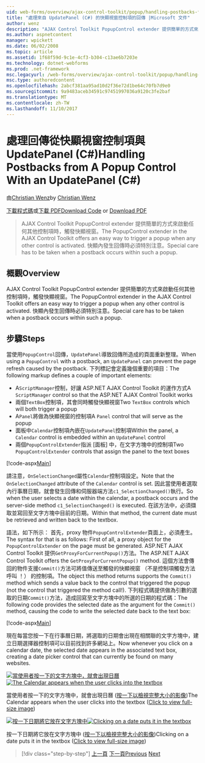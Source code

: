```yaml
---
uid: web-forms/overview/ajax-control-toolkit/popup/handling-postbacks-from-a-popup-control-with-an-updatepanel-cs
title: "處理來自 UpdatePanel (C#) 的快顯視窗控制項的回傳 |Microsoft 文件"
author: wenz
description: "AJAX Control Toolkit PopupControl extender 提供簡單的方式來啟動任何其他控制項時，觸發快顯視窗。 特別注意，必須採取..."
ms.author: aspnetcontent
manager: wpickett
ms.date: 06/02/2008
ms.topic: article
ms.assetid: 1f68f59d-9c1e-4cf3-b304-c13ae6b7203e
ms.technology: dotnet-webforms
ms.prod: .net-framework
msc.legacyurl: /web-forms/overview/ajax-control-toolkit/popup/handling-postbacks-from-a-popup-control-with-an-updatepanel-cs
msc.type: authoredcontent
ms.openlocfilehash: 2abcf381aa95ad10d2f36e72d1be64c70fb7d9e0
ms.sourcegitcommit: 9a9483aceb34591c97451997036a9120c3fe2baf
ms.translationtype: MT
ms.contentlocale: zh-TW
ms.lasthandoff: 11/10/2017
---
```

<a name="handling-postbacks-from-a-popup-control-with-an-updatepanel-c"></a><span data-ttu-id="e5264-104">處理回傳從快顯視窗控制項與 UpdatePanel (C#)</span><span class="sxs-lookup"><span data-stu-id="e5264-104">Handling Postbacks from A Popup Control With an UpdatePanel (C#)</span></span>
====================
<span data-ttu-id="e5264-105">由[Christian Wenz](https://github.com/wenz)</span><span class="sxs-lookup"><span data-stu-id="e5264-105">by [Christian Wenz](https://github.com/wenz)</span></span>

<span data-ttu-id="e5264-106">[下載程式碼](http://download.microsoft.com/download/9/3/f/93f8daea-bebd-4821-833b-95205389c7d0/PopupControl2.cs.zip)或[下載 PDF](http://download.microsoft.com/download/2/d/c/2dc10e34-6983-41d4-9c08-f78f5387d32b/popupcontrol2CS.pdf)</span><span class="sxs-lookup"><span data-stu-id="e5264-106">[Download Code](http://download.microsoft.com/download/9/3/f/93f8daea-bebd-4821-833b-95205389c7d0/PopupControl2.cs.zip) or [Download PDF](http://download.microsoft.com/download/2/d/c/2dc10e34-6983-41d4-9c08-f78f5387d32b/popupcontrol2CS.pdf)</span></span>

> <span data-ttu-id="e5264-107">AJAX Control Toolkit PopupControl extender 提供簡單的方式來啟動任何其他控制項時，觸發快顯視窗。</span><span class="sxs-lookup"><span data-stu-id="e5264-107">The PopupControl extender in the AJAX Control Toolkit offers an easy way to trigger a popup when any other control is activated.</span></span> <span data-ttu-id="e5264-108">快顯內發生回傳時必須特別注意。</span><span class="sxs-lookup"><span data-stu-id="e5264-108">Special care has to be taken when a postback occurs within such a popup.</span></span>


## <a name="overview"></a><span data-ttu-id="e5264-109">概觀</span><span class="sxs-lookup"><span data-stu-id="e5264-109">Overview</span></span>

<span data-ttu-id="e5264-110">AJAX Control Toolkit PopupControl extender 提供簡單的方式來啟動任何其他控制項時，觸發快顯視窗。</span><span class="sxs-lookup"><span data-stu-id="e5264-110">The PopupControl extender in the AJAX Control Toolkit offers an easy way to trigger a popup when any other control is activated.</span></span> <span data-ttu-id="e5264-111">快顯內發生回傳時必須特別注意。</span><span class="sxs-lookup"><span data-stu-id="e5264-111">Special care has to be taken when a postback occurs within such a popup.</span></span>

## <a name="steps"></a><span data-ttu-id="e5264-112">步驟</span><span class="sxs-lookup"><span data-stu-id="e5264-112">Steps</span></span>

<span data-ttu-id="e5264-113">當使用`PopupControl`回傳，`UpdatePanel`導致回傳所造成的頁面重新整理。</span><span class="sxs-lookup"><span data-stu-id="e5264-113">When using a `PopupControl` with a postback, an `UpdatePanel` can prevent the page refresh caused by the postback.</span></span> <span data-ttu-id="e5264-114">下列標記會定義幾個重要的項目：</span><span class="sxs-lookup"><span data-stu-id="e5264-114">The following markup defines a couple of important elements:</span></span>

- <span data-ttu-id="e5264-115">A`ScriptManager`控制，好讓 ASP.NET AJAX Control Toolkit 的運作方式</span><span class="sxs-lookup"><span data-stu-id="e5264-115">A `ScriptManager` control so that the ASP.NET AJAX Control Toolkit works</span></span>
- <span data-ttu-id="e5264-116">兩個`TextBox`控制項，其會同時觸發快顯視窗</span><span class="sxs-lookup"><span data-stu-id="e5264-116">Two `TextBox` controls which will both trigger a popup</span></span>
- <span data-ttu-id="e5264-117">A`Panel`將做為快顯視窗的控制項</span><span class="sxs-lookup"><span data-stu-id="e5264-117">A `Panel` control that will serve as the popup</span></span>
- <span data-ttu-id="e5264-118">面板中`Calendar`控制項內嵌在`UpdatePanel`控制項</span><span class="sxs-lookup"><span data-stu-id="e5264-118">Within the panel, a `Calendar` control is embedded within an `UpdatePanel` control</span></span>
- <span data-ttu-id="e5264-119">兩個`PopupControlExtender`指派 [面板] 中，在文字方塊中的控制項</span><span class="sxs-lookup"><span data-stu-id="e5264-119">Two `PopupControlExtender` controls that assign the panel to the text boxes</span></span>

[!code-aspx[Main](handling-postbacks-from-a-popup-control-with-an-updatepanel-cs/samples/sample1.aspx)]

<span data-ttu-id="e5264-120">請注意，`OnSelectionChanged`屬性`Calendar`控制項設定。</span><span class="sxs-lookup"><span data-stu-id="e5264-120">Note that the `OnSelectionChanged` attribute of the `Calendar` control is set.</span></span> <span data-ttu-id="e5264-121">因此當使用者選取內行事曆日期，就會發生回傳和伺服器端方法`c1_SelectionChanged()`執行。</span><span class="sxs-lookup"><span data-stu-id="e5264-121">So when the user selects a date within the calendar, a postback occurs and the server-side method `c1_SelectionChanged()` is executed.</span></span> <span data-ttu-id="e5264-122">在該方法中，必須擷取並寫回至文字方塊中目前的日期。</span><span class="sxs-lookup"><span data-stu-id="e5264-122">Within that method, the current date must be retrieved and written back to the textbox.</span></span>

<span data-ttu-id="e5264-123">語法，如下所示： 首先，proxy 物件`PopupControlExtender`頁面上，必須產生。</span><span class="sxs-lookup"><span data-stu-id="e5264-123">The syntax for that is as follows: First of all, a proxy object for the `PopupControlExtender` on the page must be generated.</span></span> <span data-ttu-id="e5264-124">ASP.NET AJAX Control Toolkit 提供`GetProxyForCurrentPopup()`方法。</span><span class="sxs-lookup"><span data-stu-id="e5264-124">The ASP.NET AJAX Control Toolkit offers the `GetProxyForCurrentPopup()` method.</span></span> <span data-ttu-id="e5264-125">這個方法會傳回的物件支援`Commit()`方法可將值傳送至觸發的快顯視窗 （不是控制項觸發方法呼叫 ！） 的控制項。</span><span class="sxs-lookup"><span data-stu-id="e5264-125">The object this method returns supports the `Commit()` method which sends a value back to the control that triggered the popup (not the control that triggered the method call!).</span></span> <span data-ttu-id="e5264-126">下列程式碼提供做為引數的選取的日期`Commit()`方法，造成回寫至文字方塊中的所選的日期的程式碼：</span><span class="sxs-lookup"><span data-stu-id="e5264-126">The following code provides the selected date as the argument for the `Commit()` method, causing the code to write the selected date back to the text box:</span></span>

[!code-aspx[Main](handling-postbacks-from-a-popup-control-with-an-updatepanel-cs/samples/sample2.aspx)]

<span data-ttu-id="e5264-127">現在每當您按一下在行事曆日期，將選取的日期會出現在相關聯的文字方塊中，建立日期選擇器控制項可以目前找到許多網站上。</span><span class="sxs-lookup"><span data-stu-id="e5264-127">Now whenever you click on a calendar date, the selected date appears in the associated text box, creating a date picker control that can currently be found on many websites.</span></span>


<span data-ttu-id="e5264-128">[![當使用者按一下的文字方塊中，就會出現日曆](handling-postbacks-from-a-popup-control-with-an-updatepanel-cs/_static/image2.png)](handling-postbacks-from-a-popup-control-with-an-updatepanel-cs/_static/image1.png)</span><span class="sxs-lookup"><span data-stu-id="e5264-128">[![The Calendar appears when the user clicks into the textbox](handling-postbacks-from-a-popup-control-with-an-updatepanel-cs/_static/image2.png)](handling-postbacks-from-a-popup-control-with-an-updatepanel-cs/_static/image1.png)</span></span>

<span data-ttu-id="e5264-129">當使用者按一下的文字方塊中，就會出現日曆 ([按一下以檢視完整大小的影像](handling-postbacks-from-a-popup-control-with-an-updatepanel-cs/_static/image3.png))</span><span class="sxs-lookup"><span data-stu-id="e5264-129">The Calendar appears when the user clicks into the textbox ([Click to view full-size image](handling-postbacks-from-a-popup-control-with-an-updatepanel-cs/_static/image3.png))</span></span>


<span data-ttu-id="e5264-130">[![按一下日期將它放在文字方塊中](handling-postbacks-from-a-popup-control-with-an-updatepanel-cs/_static/image5.png)](handling-postbacks-from-a-popup-control-with-an-updatepanel-cs/_static/image4.png)</span><span class="sxs-lookup"><span data-stu-id="e5264-130">[![Clicking on a date puts it in the textbox](handling-postbacks-from-a-popup-control-with-an-updatepanel-cs/_static/image5.png)](handling-postbacks-from-a-popup-control-with-an-updatepanel-cs/_static/image4.png)</span></span>

<span data-ttu-id="e5264-131">按一下日期將它放在文字方塊中 ([按一下以檢視完整大小的影像](handling-postbacks-from-a-popup-control-with-an-updatepanel-cs/_static/image6.png))</span><span class="sxs-lookup"><span data-stu-id="e5264-131">Clicking on a date puts it in the textbox ([Click to view full-size image](handling-postbacks-from-a-popup-control-with-an-updatepanel-cs/_static/image6.png))</span></span>

>[!div class="step-by-step"]
<span data-ttu-id="e5264-132">[上一頁](using-multiple-popup-controls-cs.md)
[下一頁](handling-postbacks-from-a-popup-control-without-an-updatepanel-cs.md)</span><span class="sxs-lookup"><span data-stu-id="e5264-132">[Previous](using-multiple-popup-controls-cs.md)
[Next](handling-postbacks-from-a-popup-control-without-an-updatepanel-cs.md)</span></span>
